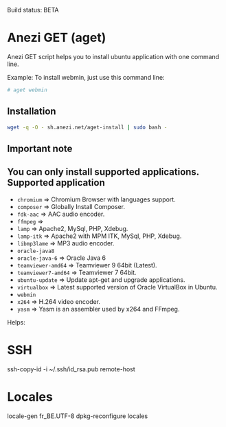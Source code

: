 Build status: BETA

Anezi GET (aget)
================
Anezi GET script helps you to install ubuntu application with one command line.

Example: To install webmin, just use this command line:
```bash
# aget webmin
```
Installation
------------
```bash
wget -q -O - sh.anezi.net/aget-install | sudo bash -
```
Important note
--------------
You can only install supported applications.
Supported application
---------------------
* <code>chromium</code>          => Chromium Browser with languages support.
* <code>composer</code>          => Globally Install Composer.
* <code>fdk-aac</code>           => AAC audio encoder.
* <code>ffmpeg</code>            =>
* <code>lamp</code>              => Apache2, MySql, PHP, Xdebug.
* <code>lamp-itk</code>          => Apache2 with MPM ITK, MySql, PHP, Xdebug.
* <code>libmp3lame</code>        => MP3 audio encoder.
* <code>oracle-java8</code>
* <code>oracle-java-6</code>     => Oracle Java 6
* <code>teamviewer-amd64</code>  => Teamviewer 9 64bit (Latest).
* <code>teamviewer7-amd64</code> => Teamviewer 7 64bit.
* <code>ubuntu-update</code>     => Update apt-get and upgrade applications.
* <code>virtualbox</code>        => Latest supported version of Oracle VirtualBox in Ubuntu.
* <code>webmin</code>
* <code>x264</code>              => H.264 video encoder.
* <code>yasm</code>              => Yasm is an assembler used by x264 and FFmpeg.

Helps:

SSH
===

ssh-copy-id -i ~/.ssh/id_rsa.pub remote-host

Locales
=======

locale-gen fr_BE.UTF-8
dpkg-reconfigure locales
